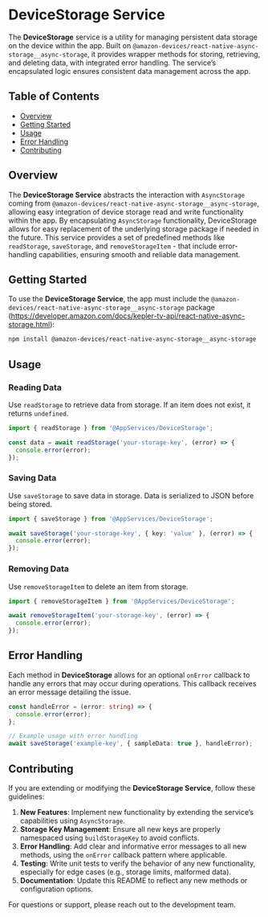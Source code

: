 # DeviceStorage Service

The **DeviceStorage** service is a utility for managing persistent data storage on the device within the app. Built on `@amazon-devices/react-native-async-storage__async-storage`, it provides wrapper methods for storing, retrieving, and deleting data, with integrated error handling. The service’s encapsulated logic ensures consistent data management across the app.

## Table of Contents

- [Overview](#overview)
- [Getting Started](#getting-started)
- [Usage](#usage)
- [Error Handling](#error-handling)
- [Contributing](#contributing)

## Overview

The **DeviceStorage Service** abstracts the interaction with `AsyncStorage` coming from `@amazon-devices/react-native-async-storage__async-storage`, allowing easy integration of device storage read and write functionality within the app. By encapsulating `AsyncStorage` functionality, DeviceStorage allows for easy replacement of the underlying storage package if needed in the future. This service provides a set of predefined methods like `readStorage`, `saveStorage`, and `removeStorageItem` - that include error-handling capabilities, ensuring smooth and reliable data management.

## Getting Started

To use the **DeviceStorage Service**, the app must include the `@amazon-devices/react-native-async-storage__async-storage` package (<https://developer.amazon.com/docs/kepler-tv-api/react-native-async-storage.html>):

```bash
npm install @amazon-devices/react-native-async-storage__async-storage
```

## Usage

### Reading Data

Use `readStorage` to retrieve data from storage. If an item does not exist, it returns `undefined`.

```typescript
import { readStorage } from '@AppServices/DeviceStorage';

const data = await readStorage('your-storage-key', (error) => {
  console.error(error);
});
```

### Saving Data

Use `saveStorage` to save data in storage. Data is serialized to JSON before being stored.

```typescript
import { saveStorage } from '@AppServices/DeviceStorage';

await saveStorage('your-storage-key', { key: 'value' }, (error) => {
  console.error(error);
});
```

### Removing Data

Use `removeStorageItem` to delete an item from storage.

```typescript
import { removeStorageItem } from '@AppServices/DeviceStorage';

await removeStorageItem('your-storage-key', (error) => {
  console.error(error);
});
```

## Error Handling

Each method in **DeviceStorage** allows for an optional `onError` callback to handle any errors that may occur during operations. This callback receives an error message detailing the issue.

```typescript
const handleError = (error: string) => {
  console.error(error);
};

// Example usage with error handling
await saveStorage('example-key', { sampleData: true }, handleError);
```

## Contributing

If you are extending or modifying the **DeviceStorage Service**, follow these guidelines:

1. **New Features**: Implement new functionality by extending the service’s capabilities using `AsyncStorage`.
2. **Storage Key Management**: Ensure all new keys are properly namespaced using `buildStorageKey` to avoid conflicts.
3. **Error Handling**: Add clear and informative error messages to all new methods, using the `onError` callback pattern where applicable.
4. **Testing**: Write unit tests to verify the behavior of any new functionality, especially for edge cases (e.g., storage limits, malformed data).
5. **Documentation**: Update this README to reflect any new methods or configuration options.

For questions or support, please reach out to the development team.
